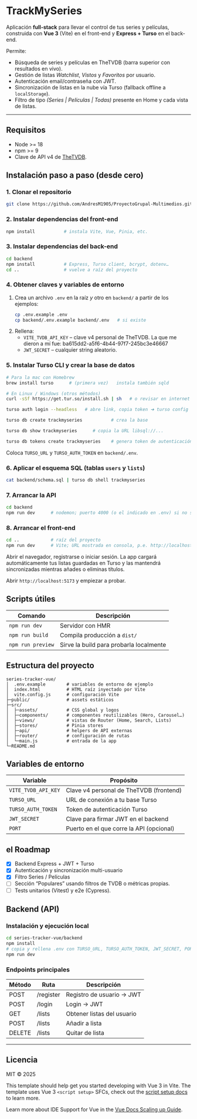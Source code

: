 # TrackMySeries

Aplicación **full-stack** para llevar el control de tus series y películas, construida con **Vue 3** (Vite) en el front-end y **Express + Turso** en el back-end.

Permite:
- Búsqueda de series y películas en TheTVDB (barra superior con resultados en vivo).
- Gestión de listas *Watchlist*, *Vistos* y *Favoritos* por usuario.
- Autenticación email/contraseña con JWT.
- Sincronización de listas en la nube vía Turso (fallback offline a `localStorage`).
- Filtro de tipo *(Series | Películas | Todas)* presente en Home y cada vista de listas.

---

## Requisitos

- Node >= 18
- npm >= 9
- Clave de API v4 de [TheTVDB](https://thetvdb.com/).

## Instalación paso a paso (desde cero)

### 1. Clonar el repositorio
```bash
git clone https://github.com/AndresM1905/ProyectoGrupal-Multimedios.git

```

### 2. Instalar dependencias del front-end
```bash
npm install           # instala Vite, Vue, Pinia, etc.
```

### 3. Instalar dependencias del back-end
```bash
cd backend
npm install           # Express, Turso client, bcrypt, dotenv…
cd ..                 # vuelve a raíz del proyecto
```

### 4. Obtener claves y variables de entorno
1. Crea un archivo `.env` en la raíz *y* otro en `backend/` a partir de los ejemplos:
   ```bash
   cp .env.example .env
   cp backend/.env.example backend/.env   # si existe
   ```
2. Rellena:
   * `VITE_TVDB_API_KEY` – clave v4 personal de TheTVDB.
   La que me dieron a mí fue: ba615dd2-a5f6-4b44-97f7-245bc3e46667
   * `JWT_SECRET` – cualquier string aleatorio.

### 5. Instalar Turso CLI y crear la base de datos
```bash
# Para la mac con Homebrew
brew install turso      # (primera vez)   instala también sqld

# En Linux / Windows (otros métodos)
curl -sSf https://get.tur.so/install.sh | sh   # o revisar en internet

turso auth login --headless   # abre link, copia token ➜ turso config set token "..."

turso db create trackmyseries           # crea la base

turso db show trackmyseries      # copia la URL libsql://...

turso db tokens create trackmyseries    # genera token de autenticación
```
Coloca `TURSO_URL` y `TURSO_AUTH_TOKEN` en `backend/.env`.

### 6. Aplicar el esquema SQL (tablas `users` y `lists`)
```bash
cat backend/schema.sql | turso db shell trackmyseries
```

### 7. Arrancar la API
```bash
cd backend
npm run dev      # nodemon; puerto 4000 (o el indicado en .env) si no sirve el comando se puede usar npm start.
```

### 8. Arrancar el front-end
```bash
cd ..            # raíz del proyecto
npm run dev      # Vite; URL mostrada en consola, p.e. http://localhost:5173
```

 Abrir el navegador, registrarse o iniciar sesión.
La app cargará automáticamente tus listas guardadas en Turso y las mantendrá sincronizadas mientras añades o eliminas títulos.


Abrir `http://localhost:5173` y empiezar a probar.

## Scripts útiles

| Comando            | Descripción                                  |
|--------------------|----------------------------------------------|
| `npm run dev`      | Servidor con HMR                             |
| `npm run build`    | Compila producción a `dist/`                 |
| `npm run preview`  | Sirve la build para probarla localmente      |

## Estructura del proyecto

```
series-tracker-vue/
│  .env.example        # variables de entorno de ejemplo
│  index.html          # HTML raíz inyectado por Vite
│  vite.config.js      # configuración Vite
├─public/              # assets estáticos
├─src/
│  ├─assets/           # CSS global y logos
│  ├─components/       # componentes reutilizables (Hero, Carousel…)
│  ├─views/            # vistas de Router (Home, Search, Lists)
│  ├─stores/           # Pinia stores
│  ├─api/              # helpers de API externas
│  ├─router/           # configuración de rutas
│  └─main.js           # entrada de la app
└─README.md
```

## Variables de entorno

| Variable            | Propósito                                    |
|---------------------|----------------------------------------------|
| `VITE_TVDB_API_KEY` | Clave v4 personal de TheTVDB (frontend) |
| `TURSO_URL`        | URL de conexión a tu base Turso            |
| `TURSO_AUTH_TOKEN` | Token de autenticación Turso                |
| `JWT_SECRET`       | Clave para firmar JWT en el backend         |
| `PORT`             | Puerto en el que corre la API (opcional)    |

## el Roadmap

- [x] Backend Express + JWT + Turso
- [x] Autenticación y sincronización multi-usuario
- [x] Filtro Series / Películas
- [ ] Sección “Populares” usando filtros de TVDB o métricas propias.
- [ ] Tests unitarios (Vitest) y e2e (Cypress).

## Backend (API)

### Instalación y ejecución local
```bash
cd series-tracker-vue/backend
npm install
# copia y rellena .env con TURSO_URL, TURSO_AUTH_TOKEN, JWT_SECRET, PORT
npm run dev
```

### Endpoints principales
| Método | Ruta      | Descripción |
|--------|-----------|-------------|
| POST   | /register | Registro de usuario → JWT |
| POST   | /login    | Login → JWT |
| GET    | /lists    | Obtener listas del usuario |
| POST   | /lists    | Añadir a lista |
| DELETE | /lists    | Quitar de lista |

---

## Licencia

MIT © 2025   

This template should help get you started developing with Vue 3 in Vite. The template uses Vue 3 `<script setup>` SFCs, check out the [script setup docs](https://v3.vuejs.org/api/sfc-script-setup.html#sfc-script-setup) to learn more.

Learn more about IDE Support for Vue in the [Vue Docs Scaling up Guide](https://vuejs.org/guide/scaling-up/tooling.html#ide-support).

